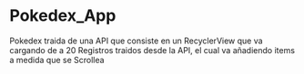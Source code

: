 # Pokedex_App
Pokedex traida de una API que consiste en un RecyclerView que va cargando de a 20 Registros 
traidos desde la API, el cual va añadiendo items a medida que se Scrollea
